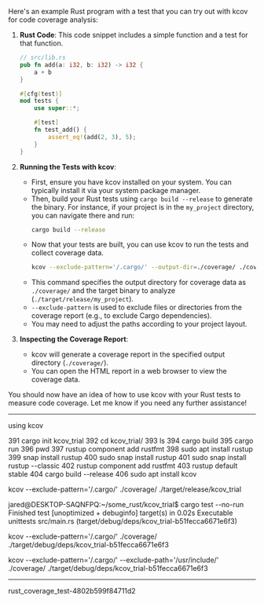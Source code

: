 Here's an example Rust program with a test that you can try out with kcov for code coverage analysis:

1. **Rust Code**: This code snippet includes a simple function and a test for that function.

   ```rust
   // src/lib.rs
   pub fn add(a: i32, b: i32) -> i32 {
       a + b
   }

   #[cfg(test)]
   mod tests {
       use super::*;

       #[test]
       fn test_add() {
           assert_eq!(add(2, 3), 5);
       }
   }
   ```

2. **Running the Tests with kcov**:

   - First, ensure you have kcov installed on your system. You can typically install it via your system package manager.
   - Then, build your Rust tests using `cargo build --release` to generate the binary. For instance, if your project is in the `my_project` directory, you can navigate there and run:
     ```bash
     cargo build --release
     ```
   - Now that your tests are built, you can use kcov to run the tests and collect coverage data.
     ```bash
     kcov --exclude-pattern='/.cargo/' --output-dir=./coverage/ ./coverage/target/release/my_project
     ```
   - This command specifies the output directory for coverage data as `./coverage/` and the target binary to analyze (`./target/release/my_project`).
   - `--exclude-pattern` is used to exclude files or directories from the coverage report (e.g., to exclude Cargo dependencies).
   - You may need to adjust the paths according to your project layout.

3. **Inspecting the Coverage Report**:
   - kcov will generate a coverage report in the specified output directory (`./coverage/`).
   - You can open the HTML report in a web browser to view the coverage data.

You should now have an idea of how to use kcov with your Rust tests to measure code coverage. Let me know if you need any further assistance!

---

using kcov

391 cargo init kcov_trial
392 cd kcov_trial/
393 ls
394 cargo build
395 cargo run
396 pwd
397 rustup component add rustfmt
398 sudo apt install rustup
399 snap install rustup
400 sudo snap install rustup
401 sudo snap install rustup --classic
402 rustup component add rustfmt
403 rustup default stable
404 cargo build --release
406 sudo apt install kcov

kcov --exclude-pattern='/.cargo/' ./coverage/ ./target/release/kcov_trial

jared@DESKTOP-SAQNFPQ:~/some_rust/kcov_trial$ cargo test --no-run
Finished test [unoptimized + debuginfo] target(s) in 0.02s
Executable unittests src/main.rs (target/debug/deps/kcov_trial-b51fecca6671e6f3)

kcov --exclude-pattern='/.cargo/' ./coverage/ ./target/debug/deps/kcov_trial-b51fecca6671e6f3

kcov --exclude-pattern='/.cargo/' --exclude-path='/usr/include/' ./coverage/ ./target/debug/deps/kcov_trial-b51fecca6671e6f3

---

rust_coverage_test-4802b599f84711d2
